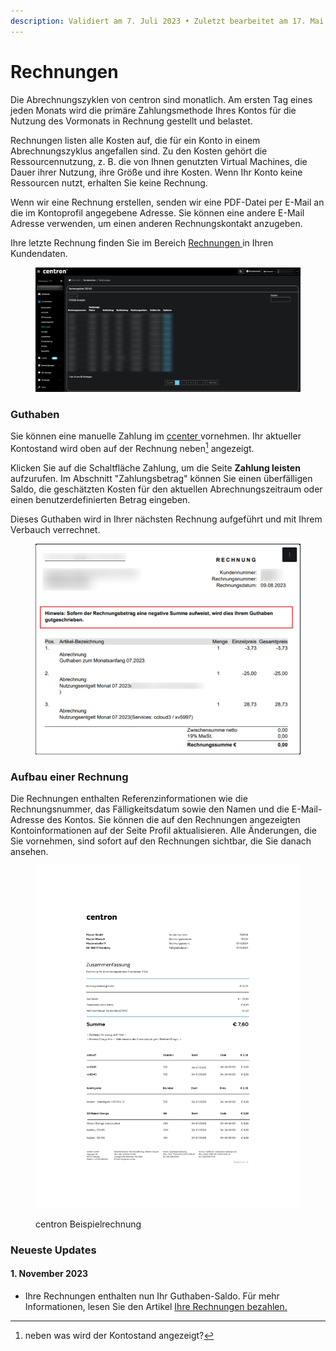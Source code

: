 ```yaml
---
description: Validiert am 7. Juli 2023 • Zuletzt bearbeitet am 17. Mai 2024
---
```


# Rechnungen

Die Abrechnungszyklen von centron sind monatlich. Am ersten Tag eines jeden Monats wird die primäre Zahlungsmethode Ihres Kontos für die Nutzung des Vormonats in Rechnung gestellt und belastet.

Rechnungen listen alle Kosten auf, die für ein Konto in einem Abrechnungszyklus angefallen sind. Zu den Kosten gehört die Ressourcennutzung, z. B. die von Ihnen genutzten Virtual Machines, die Dauer ihrer Nutzung, ihre Größe und ihre Kosten. Wenn Ihr Konto keine Ressourcen nutzt, erhalten Sie keine Rechnung.

Wenn wir eine Rechnung erstellen, senden wir eine PDF-Datei per E-Mail an die im Kontoprofil angegebene Adresse. Sie können eine andere E-Mail Adresse verwenden, um einen anderen Rechnungskontakt anzugeben.

Ihre letzte Rechnung finden Sie im Bereich [Rechnungen ](https://ccenter.internet1.de/invoices/list)in Ihren Kundendaten.

<figure><img src="../.gitbook/assets/image (4).png" alt=""><figcaption></figcaption></figure>

### Guthaben

Sie können eine manuelle Zahlung im [ccenter ](https://ccenter.internet1.de/login)vornehmen. Ihr aktueller Kontostand wird oben auf der Rechnung neben[^1] angezeigt.&#x20;

Klicken Sie auf die Schaltfläche Zahlung, um die Seite **Zahlung leisten** aufzurufen. Im Abschnitt "Zahlungsbetrag" können Sie einen überfälligen Saldo, die geschätzten Kosten für den aktuellen Abrechnungszeitraum oder einen benutzerdefinierten Betrag eingeben.

Dieses Guthaben wird in Ihrer nächsten Rechnung aufgeführt und mit Ihrem Verbauch verrechnet.

<figure><img src="../.gitbook/assets/image (5).png" alt=""><figcaption></figcaption></figure>

### Aufbau einer Rechnung

Die Rechnungen enthalten Referenzinformationen wie die Rechnungsnummer, das Fälligkeitsdatum sowie den Namen und die E-Mail-Adresse des Kontos. Sie können die auf den Rechnungen angezeigten Kontoinformationen auf der Seite Profil aktualisieren. Alle Änderungen, die Sie vornehmen, sind sofort auf den Rechnungen sichtbar, die Sie danach ansehen.

<figure><img src="../.gitbook/assets/Untitled.png" alt=""><figcaption><p>centron Beispielrechnung</p></figcaption></figure>

### Neueste Updates <a href="#latest-updates" id="latest-updates"></a>

#### 1. November 2023 <a href="#id-1-october-2023" id="id-1-october-2023"></a>

* Ihre Rechnungen enthalten nun Ihr Guthaben-Saldo. Für mehr Informationen, lesen Sie den Artikel [Ihre Rechnungen bezahlen.](ihre-rechnung-bezahlen.md)

[^1]: neben was wird der Kontostand angezeigt?
